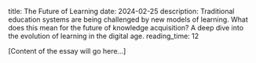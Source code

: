 title: The Future of Learning
date: 2024-02-25
description: Traditional education systems are being challenged by new models of learning. What does this mean for the future of knowledge acquisition? A deep dive into the evolution of learning in the digital age.
reading_time: 12

[Content of the essay will go here...]
